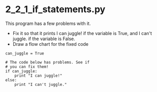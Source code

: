 # 2_2_1_if_statements.py

This program has a few problems with it. 
* Fix it so that it prints I can juggle! if the variable is True, and I can't juggle. if the variable is False.
* Draw a flow chart for the fixed code

```
can_juggle = True

# The code below has problems. See if
# you can fix them!
if can_juggle:
    print "I can juggle!"
else:
    print "I can't juggle."
```




